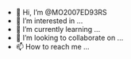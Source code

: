 - 👋 Hi, I’m @MO2007ED93RS
- 👀 I’m interested in ...
- 🌱 I’m currently learning ...
- 💞️ I’m looking to collaborate on ...
- 📫 How to reach me ...

<!---
MO2007ED93RS/MO2007ED93RS is a ✨ special ✨ repository because its `README.md` (this file) appears on your GitHub profile.
You can click the Preview link to take a look at your changes.
--->
